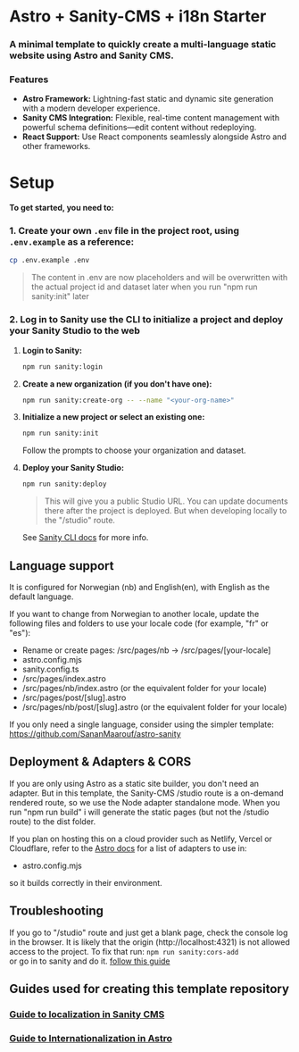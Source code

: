 # Astro + Sanity-CMS + i18n Starter
### A minimal template to quickly create a multi-language static website using Astro and Sanity CMS.

### Features

- **Astro Framework:** Lightning-fast static and dynamic site generation with a modern developer experience.
- **Sanity CMS Integration:** Flexible, real-time content management with powerful schema definitions—edit content without redeploying.
- **React Support:** Use React components seamlessly alongside Astro and other frameworks.

# Setup
#### To get started, you need to:
### 1. Create your own `.env` file in the project root, using `.env.example` as a reference:

   ```bash
   cp .env.example .env
   ```
   > The content in .env are now placeholders and will be overwritten with the actual project id and dataset later when you run "npm run sanity:init" later


### 2. Log in to Sanity use the CLI to initialize a project and deploy your Sanity Studio to the web


1. **Login to Sanity:**
   ```bash
   npm run sanity:login
   ```
2. **Create a new organization (if you don't have one):**
   ```bash
   npm run sanity:create-org -- --name "<your-org-name>"
   ```
3. **Initialize a new project or select an existing one:**
   ```bash
   npm run sanity:init
   ```
   Follow the prompts to choose your organization and dataset.

4. **Deploy your Sanity Studio:**
   ```bash
   npm run sanity:deploy
   ```
   >   This will give you a public Studio URL. You can update documents there after the project is deployed. But when developing locally to the "/studio" route. 
   >
   See [Sanity CLI docs](https://www.sanity.io/docs/getting-started-with-sanity-cli) for more info.



## Language support

It is configured for Norwegian (nb) and English(en), with English as the default language.

If you want to change from Norwegian to another locale, update the following files and folders to use your locale code (for example, "fr" or "es"):

- Rename or create pages: /src/pages/nb -> /src/pages/[your-locale]
- astro.config.mjs
- sanity.config.ts
- /src/pages/index.astro
- /src/pages/nb/index.astro (or the equivalent folder for your locale)
- /src/pages/post/[slug].astro
- /src/pages/nb/post/[slug].astro (or the equivalent folder for your locale)

If you only need a single language, consider using the simpler template: https://github.com/SananMaarouf/astro-sanity

## Deployment & Adapters & CORS
If you are only using Astro as a static site builder, you don't need an adapter. But in this template, the Sanity-CMS /studio route is a on-demand rendered route, so we use the Node adapter standalone mode. 
When you run "npm run build" i will generate the static pages (but not the /studio route) to the dist folder.

If you plan on hosting this on a cloud provider such as Netlify, Vercel or Cloudflare, refer to the [Astro docs](https://docs.astro.build/en/guides/on-demand-rendering/) for a list of adapters to use in:
- astro.config.mjs

so it builds correctly in their environment.

## Troubleshooting
If you go to "/studio" route and just get a blank page, check the console log in the browser.
It is likely that the origin (http://localhost:4321) is not allowed access to the project. 
To fix that run:
`npm run sanity:cors-add`  
or go in to sanity and do it. [follow this guide](https://www.sanity.io/docs/content-lake/cors)

## Guides used for creating this template repository
### [Guide to localization in Sanity CMS](https://www.sanity.io/docs/studio/localization)

### [Guide to Internationalization in Astro](https://docs.astro.build/en/guides/internationalization/)